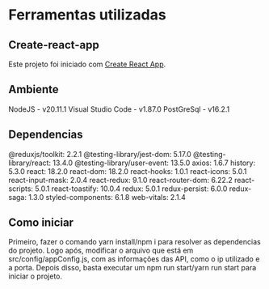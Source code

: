 # Ferramentas utilizadas

## Create-react-app
Este projeto foi iniciado com [Create React App](https://github.com/facebook/create-react-app).

## Ambiente

NodeJS - v20.11.1
Visual Studio Code - v1.87.0
PostGreSql - v16.2.1

## Dependencias

@reduxjs/toolkit: 2.2.1
@testing-library/jest-dom: 5.17.0
@testing-library/react: 13.4.0
@testing-library/user-event: 13.5.0
axios: 1.6.7
history: 5.3.0
react: 18.2.0
react-dom: 18.2.0
react-hooks: 1.0.1
react-icons: 5.0.1
react-input-mask: 2.0.4
react-redux: 9.1.0
react-router-dom: 6.22.2
react-scripts: 5.0.1
react-toastify: 10.0.4
redux: 5.0.1
redux-persist: 6.0.0
redux-saga: 1.3.0
styled-components: 6.1.8
web-vitals: 2.1.4

## Como iniciar

Primeiro, fazer o comando yarn install/npm i para resolver as dependencias do projeto. Logo após, modificar o arquivo que está em src/config/appConfig.js, com as informações das API, como o ip utilizado e a porta. Depois disso, basta executar um npm run start/yarn run start para iniciar o projeto.
